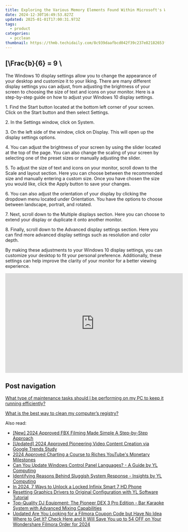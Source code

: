 ```yaml
---
title: Exploring the Various Memory Elements Found Within Microsoft's Windows Operating System - An Insight by YL Computing
date: 2024-12-30T16:49:53.827Z
updated: 2025-01-01T17:00:31.973Z
tags:
  - product
categories:
  - pcclean
thumbnail: https://thmb.techidaily.com/8c939daafbcd042f39c237e82182653fc156f3f064bef6cc6988deae36a1c0c9.jpg
---
```


## \[\Frac{b}{6} = 9 \

The Windows 10 display settings allow you to change the appearance of your desktop and customize it to your liking. There are many different display settings you can adjust, from adjusting the brightness of your screen to choosing the size of text and icons on your monitor. Here is a step-by-step guide on how to adjust your Windows 10 display settings. 

1\. Find the Start button located at the bottom left corner of your screen. Click on the Start button and then select Settings.

2\. In the Settings window, click on System.

3\. On the left side of the window, click on Display. This will open up the display settings options. 

4\. You can adjust the brightness of your screen by using the slider located at the top of the page. You can also change the scaling of your screen by selecting one of the preset sizes or manually adjusting the slider.

5\. To adjust the size of text and icons on your monitor, scroll down to the Scale and layout section. Here you can choose between the recommended size and manually entering a custom size. Once you have chosen the size you would like, click the Apply button to save your changes.

6\. You can also adjust the orientation of your display by clicking the dropdown menu located under Orientation. You have the options to choose between landscape, portrait, and rotated.

7\. Next, scroll down to the Multiple displays section. Here you can choose to extend your display or duplicate it onto another monitor.

8\. Finally, scroll down to the Advanced display settings section. Here you can find more advanced display settings such as resolution and color depth. 

By making these adjustments to your Windows 10 display settings, you can customize your desktop to fit your personal preference. Additionally, these settings can help improve the clarity of your monitor for a better viewing experience.

<!-- affiliate ads begin -->
<iframe width="560" height="315" src="https://www.youtube.com/embed/gSKkJrJ57EA?si=WDOmInPE9EgQa_tB" title="YouTube video player" frameborder="0" allow="accelerometer; autoplay; clipboard-write; encrypted-media; gyroscope; picture-in-picture; web-share" referrerpolicy="strict-origin-when-cross-origin" allowfullscreen></iframe>
<!-- affiliate ads end -->

## Post navigation

[What type of maintenance tasks should I be performing on my PC to keep it running efficiently?](https://tools.techidaily.com/pcclean/products/)

[What is the best way to clean my computer’s registry?](https://tools.techidaily.com/pcclean/products/)

<ins class="adsbygoogle"
     style="display:block"
     data-ad-format="autorelaxed"
     data-ad-client="ca-pub-7571918770474297"
     data-ad-slot="1223367746"></ins>

<ins class="adsbygoogle"
     style="display:block"
     data-ad-client="ca-pub-7571918770474297"
     data-ad-slot="8358498916"
     data-ad-format="auto"
     data-full-width-responsive="true"></ins>

<span class="atpl-alsoreadstyle">Also read:</span>
<div><ul>
<li><a href="https://digital-screen-recording.techidaily.com/new-2024-approved-fbx-filming-made-simple-a-step-by-step-approach/"><u>[New] 2024 Approved FBX Filming Made Simple A Step-by-Step Approach</u></a></li>
<li><a href="https://youtube-data.techidaily.com/ed-2024-approved-pioneering-video-content-creation-via-google-trends-study/"><u>[Updated] 2024 Approved Pioneering Video Content Creation via Google Trends Study</u></a></li>
<li><a href="https://youtube-docs.techidaily.com/approved-charting-a-course-to-riches-youtubes-monetary-milestones/"><u>2024 Approved Charting a Course to Riches YouTube's Monetary Milestones</u></a></li>
<li><a href="https://discover-amazing.techidaily.com/can-you-update-windows-control-panel-languages-a-guide-by-yl-computing/"><u>Can You Update Windows Control Panel Languages? - A Guide by YL Computing</u></a></li>
<li><a href="https://discover-amazing.techidaily.com/identifying-reasons-behind-sluggish-system-response-insights-by-yl-computing/"><u>Identifying Reasons Behind Sluggish System Response - Insights by YL Computing</u></a></li>
<li><a href="https://unlock-android.techidaily.com/in-2024-7-ways-to-unlock-a-locked-infinix-smart-7-hd-phone-by-drfone-android/"><u>In 2024, 7 Ways to Unlock a Locked Infinix Smart 7 HD Phone</u></a></li>
<li><a href="https://discover-amazing.techidaily.com/resetting-graphics-drivers-to-original-configuration-with-yl-software-tutorial/"><u>Resetting Graphics Drivers to Original Configuration with YL Software Tutorial</u></a></li>
<li><a href="https://discover-amazing.techidaily.com/top-quality-dj-equipment-the-pioneer-dex-3-pro-edition-bar-karaoke-system-with-advanced-mixing-capabilities/"><u>Top-Quality DJ Equipment: The Pioneer DEX 3 Pro Edition - Bar Karaoke System with Advanced Mixing Capabilities</u></a></li>
<li><a href="https://ai-video-tools.techidaily.com/updated-are-you-looking-for-a-filmora-coupon-code-but-have-no-idea-where-to-get-it-check-here-and-it-will-save-you-up-to-54-off-on-your-wondershare-filmora-/"><u>Updated Are You Looking for a Filmora Coupon Code but Have No Idea Where to Get It? Check Here and It Will Save You up to 54 OFF on Your Wondershare Filmora Order for 2024</u></a></li>
</ul></div>

